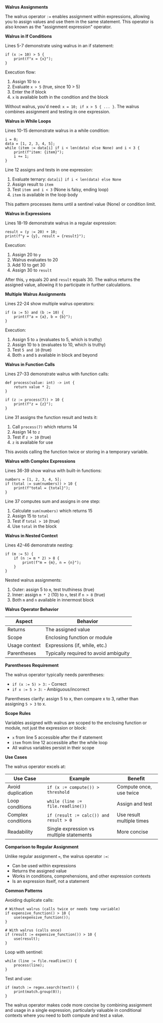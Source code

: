 **Walrus Assignments**

The walrus operator `:=` enables assignment within expressions, allowing you to assign values and use them in the same statement. This operator is also known as the "assignment expression" operator.

**Walrus in If Conditions**

Lines 5-7 demonstrate using walrus in an if statement:

```
if (x := 10) > 5 {
    print(f"x = {x}");
}
```

Execution flow:
1. Assign 10 to `x`
2. Evaluate `x > 5` (true, since 10 > 5)
3. Enter the if block
4. `x` is available both in the condition and the block

Without walrus, you'd need: `x = 10; if x > 5 { ... }`. The walrus combines assignment and testing in one expression.

**Walrus in While Loops**

Lines 10-15 demonstrate walrus in a while condition:

```
i = 0;
data = [1, 2, 3, 4, 5];
while (item := data[i] if i < len(data) else None) and i < 3 {
    print(f"item: {item}");
    i += 1;
}
```

Line 12 assigns and tests in one expression:
1. Evaluate ternary: `data[i] if i < len(data) else None`
2. Assign result to `item`
3. Test `item and i < 3` (None is falsy, ending loop)
4. `item` is available in the loop body

This pattern processes items until a sentinel value (None) or condition limit.

**Walrus in Expressions**

Lines 18-19 demonstrate walrus in a regular expression:

```
result = (y := 20) + 10;
print(f"y = {y}, result = {result}");
```

Execution:
1. Assign 20 to `y`
2. Walrus evaluates to 20
3. Add 10 to get 30
4. Assign 30 to `result`

After this, `y` equals 20 and `result` equals 30. The walrus returns the assigned value, allowing it to participate in further calculations.

**Multiple Walrus Assignments**

Lines 22-24 show multiple walrus operators:

```
if (a := 5) and (b := 10) {
    print(f"a = {a}, b = {b}");
}
```

Execution:
1. Assign 5 to `a` (evaluates to 5, which is truthy)
2. Assign 10 to `b` (evaluates to 10, which is truthy)
3. Test `5 and 10` (true)
4. Both `a` and `b` available in block and beyond

**Walrus in Function Calls**

Lines 27-33 demonstrate walrus with function calls:

```
def process(value: int) -> int {
    return value * 2;
}

if (z := process(7)) > 10 {
    print(f"z = {z}");
}
```

Line 31 assigns the function result and tests it:
1. Call `process(7)` which returns 14
2. Assign 14 to `z`
3. Test if `z > 10` (true)
4. `z` is available for use

This avoids calling the function twice or storing in a temporary variable.

**Walrus with Complex Expressions**

Lines 36-39 show walrus with built-in functions:

```
numbers = [1, 2, 3, 4, 5];
if (total := sum(numbers)) > 10 {
    print(f"total = {total}");
}
```

Line 37 computes sum and assigns in one step:
1. Calculate `sum(numbers)` which returns 15
2. Assign 15 to `total`
3. Test if `total > 10` (true)
4. Use `total` in the block

**Walrus in Nested Context**

Lines 42-46 demonstrate nesting:

```
if (m := 5) {
    if (n := m * 2) > 8 {
        print(f"m = {m}, n = {n}");
    }
}
```

Nested walrus assignments:
1. Outer: assign 5 to `m`, test truthiness (true)
2. Inner: assign `m * 2` (10) to `n`, test if `n > 8` (true)
3. Both `m` and `n` available in innermost block

**Walrus Operator Behavior**

| Aspect | Behavior |
|--------|----------|
| Returns | The assigned value |
| Scope | Enclosing function or module |
| Usage context | Expressions (if, while, etc.) |
| Parentheses | Typically required to avoid ambiguity |

**Parentheses Requirement**

The walrus operator typically needs parentheses:
- `if (x := 5) > 3:` - Correct
- `if x := 5 > 3:` - Ambiguous/incorrect

Parentheses clarify: assign 5 to x, then compare x to 3, rather than assigning `5 > 3` to x.

**Scope Rules**

Variables assigned with walrus are scoped to the enclosing function or module, not just the expression or block:
- `x` from line 5 accessible after the if statement
- `item` from line 12 accessible after the while loop
- All walrus variables persist in their scope

**Use Cases**

The walrus operator excels at:

| Use Case | Example | Benefit |
|----------|---------|---------|
| Avoid duplication | `if (x := compute()) > threshold` | Compute once, use twice |
| Loop conditions | `while (line := file.readline())` | Assign and test |
| Complex conditions | `if (result := calc()) and result > 0` | Use result multiple times |
| Readability | Single expression vs multiple statements | More concise |

**Comparison to Regular Assignment**

Unlike regular assignment `=`, the walrus operator `:=`:
- Can be used within expressions
- Returns the assigned value
- Works in conditions, comprehensions, and other expression contexts
- Is an expression itself, not a statement

**Common Patterns**

Avoiding duplicate calls:
```
# Without walrus (calls twice or needs temp variable)
if expensive_function() > 10 {
    use(expensive_function());
}

# With walrus (calls once)
if (result := expensive_function()) > 10 {
    use(result);
}
```

Loop with sentinel:
```
while (line := file.readline()) {
    process(line);
}
```

Test and use:
```
if (match := regex.search(text)) {
    print(match.group(0));
}
```

The walrus operator makes code more concise by combining assignment and usage in a single expression, particularly valuable in conditional contexts where you need to both compute and test a value.

